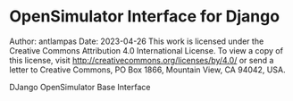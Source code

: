 #  OpenSimulator Interface for Django

Author: antlampas
Date: 2023-04-26
This work is licensed under the Creative Commons Attribution 4.0 International License. To view a copy of this license, visit http://creativecommons.org/licenses/by/4.0/ or send a letter to Creative Commons, PO Box 1866, Mountain View, CA 94042, USA.

DJango OpenSimulator Base Interface